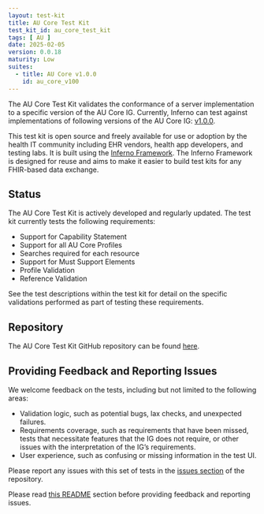 ```yaml
---
layout: test-kit
title: AU Core Test Kit
test_kit_id: au_core_test_kit
tags: [ AU ]
date: 2025-02-05
version: 0.0.18
maturity: Low
suites:
  - title: AU Core v1.0.0
    id: au_core_v100
---
```


The AU Core Test Kit validates the conformance of a server implementation to a specific version of the AU Core IG. Currently, Inferno can test against implementations of following versions of the AU Core IG: [v1.0.0](https://hl7.org.au/fhir/core/).

<!-- break -->

This test kit is open source and freely available for use or adoption by the health IT community including EHR vendors, health app developers, and testing labs. It is built using the [Inferno Framework](https://inferno-framework.github.io/inferno-core/). The Inferno Framework is designed for reuse and aims to make it easier to build test kits for any FHIR-based data exchange. 

## Status

The AU Core Test Kit is actively developed and regularly updated. The test kit currently tests the following requirements:

* Support for Capability Statement
* Support for all AU Core Profiles
* Searches required for each resource
* Support for Must Support Elements
* Profile Validation
* Reference Validation

See the test descriptions within the test kit for detail on the specific validations performed as part of testing these requirements.

## Repository

The AU Core Test Kit GitHub repository can be found [here](https://github.com/hl7au/au-fhir-core-inferno).

## Providing Feedback and Reporting Issues

We welcome feedback on the tests, including but not limited to the following areas:

* Validation logic, such as potential bugs, lax checks, and unexpected failures.
* Requirements coverage, such as requirements that have been missed, tests that necessitate features that the IG does not require, or other issues with the interpretation of the IG’s requirements.
* User experience, such as confusing or missing information in the test UI.

Please report any issues with this set of tests in the [issues section](https://github.com/hl7au/au-fhir-core-inferno/issues) of the repository.

Please read [this README](https://github.com/hl7au/au-fhir-core-inferno?tab=readme-ov-file#contributing-to-inferno-and-reporting-issues) section before providing feedback and reporting issues.

